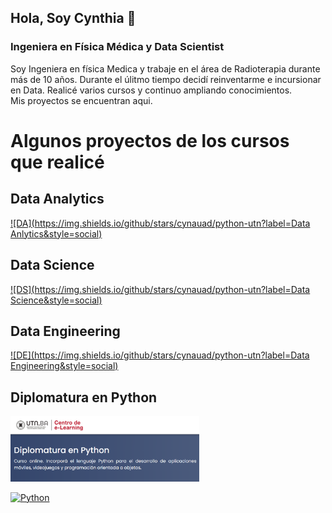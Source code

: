 ## Hola, Soy Cynthia 👋
### Ingeniera en Física Médica y Data Scientist

Soy Ingeniera en física Medica y trabaje en el área de Radioterapia durante más de 10 años.
Durante el úlitmo tiempo decidí reinventarme e incursionar en Data. Realicé varios cursos y continuo ampliando conocimientos.  
Mis proyectos se encuentran aqui.

# Algunos proyectos de los cursos que realicé

## Data Analytics


[![DA](https://img.shields.io/github/stars/cynauad/python-utn?label=Data Anlytics&style=social)](https://github.com/cynauad/python-utn)

## Data Science


[![DS](https://img.shields.io/github/stars/cynauad/python-utn?label=Data Science&style=social)](https://github.com/cynauad/python-utn)

## Data Engineering


[![DE](https://img.shields.io/github/stars/cynauad/python-utn?label=Data Engineering&style=social)](https://github.com/cynauad/python-utn)

## Diplomatura en Python

<a href="https://github.com/cynauad/python-utn"><img src="https://github.com/cynauad/cynauad/blob/main/img/python-utn.png" style="height: 60%; width:60%;"/></a>

[![Python](https://img.shields.io/github/stars/cynauad/python-utn?label=Python&style=social)](https://github.com/cynauad/python-utn)


<!--
**cynauad/cynauad** is a ✨ _special_ ✨ repository because its `README.md` (this file) appears on your GitHub profile.

Here are some ideas to get you started:

- 🔭 I’m currently working on ...
- 🌱 I’m currently learning ...
- 👯 I’m looking to collaborate on ...
- 🤔 I’m looking for help with ...
- 💬 Ask me about ...
- 📫 How to reach me: ...
- 😄 Pronouns: ...
- ⚡ Fun fact: ...
-->
